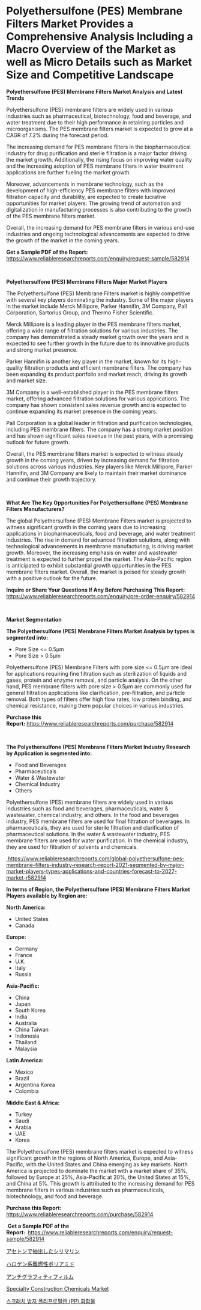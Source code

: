 <p><h1>Polyethersulfone (PES) Membrane Filters Market Provides a Comprehensive Analysis Including a Macro Overview of the Market as well as Micro Details such as Market Size and Competitive Landscape</h1></p><p><strong>Polyethersulfone (PES) Membrane Filters Market Analysis and Latest Trends</strong></p>
<p><p>Polyethersulfone (PES) membrane filters are widely used in various industries such as pharmaceutical, biotechnology, food and beverage, and water treatment due to their high performance in retaining particles and microorganisms. The PES membrane filters market is expected to grow at a CAGR of 7.2% during the forecast period.</p><p>The increasing demand for PES membrane filters in the biopharmaceutical industry for drug purification and sterile filtration is a major factor driving the market growth. Additionally, the rising focus on improving water quality and the increasing adoption of PES membrane filters in water treatment applications are further fueling the market growth.</p><p>Moreover, advancements in membrane technology, such as the development of high-efficiency PES membrane filters with improved filtration capacity and durability, are expected to create lucrative opportunities for market players. The growing trend of automation and digitalization in manufacturing processes is also contributing to the growth of the PES membrane filters market.</p><p>Overall, the increasing demand for PES membrane filters in various end-use industries and ongoing technological advancements are expected to drive the growth of the market in the coming years.</p></p>
<p><strong>Get a Sample PDF of the Report:&nbsp;</strong> <a href="https://www.reliableresearchreports.com/enquiry/request-sample/582914">https://www.reliableresearchreports.com/enquiry/request-sample/582914</a></p>
<p>&nbsp;</p>
<p><strong>Polyethersulfone (PES) Membrane Filters Major Market Players</strong></p>
<p><p>The Polyethersulfone (PES) Membrane Filters market is highly competitive with several key players dominating the industry. Some of the major players in the market include Merck Millipore, Parker Hannifin, 3M Company, Pall Corporation, Sartorius Group, and Thermo Fisher Scientific.</p><p>Merck Millipore is a leading player in the PES membrane filters market, offering a wide range of filtration solutions for various industries. The company has demonstrated a steady market growth over the years and is expected to see further growth in the future due to its innovative products and strong market presence.</p><p>Parker Hannifin is another key player in the market, known for its high-quality filtration products and efficient membrane filters. The company has been expanding its product portfolio and market reach, driving its growth and market size.</p><p>3M Company is a well-established player in the PES membrane filters market, offering advanced filtration solutions for various applications. The company has shown consistent sales revenue growth and is expected to continue expanding its market presence in the coming years.</p><p>Pall Corporation is a global leader in filtration and purification technologies, including PES membrane filters. The company has a strong market position and has shown significant sales revenue in the past years, with a promising outlook for future growth.</p><p>Overall, the PES membrane filters market is expected to witness steady growth in the coming years, driven by increasing demand for filtration solutions across various industries. Key players like Merck Millipore, Parker Hannifin, and 3M Company are likely to maintain their market dominance and continue their growth trajectory.</p></p>
<p>&nbsp;</p>
<p><strong>What Are The Key Opportunities For Polyethersulfone (PES) Membrane Filters Manufacturers?</strong></p>
<p><p>The global Polyethersulfone (PES) Membrane Filters market is projected to witness significant growth in the coming years due to increasing applications in biopharmaceuticals, food and beverage, and water treatment industries. The rise in demand for advanced filtration solutions, along with technological advancements in membrane manufacturing, is driving market growth. Moreover, the increasing emphasis on water and wastewater treatment is expected to further propel the market. The Asia-Pacific region is anticipated to exhibit substantial growth opportunities in the PES membrane filters market. Overall, the market is poised for steady growth with a positive outlook for the future.</p></p>
<p><strong>Inquire or Share Your Questions If Any Before Purchasing This Report:</strong> <a href="https://www.reliableresearchreports.com/enquiry/pre-order-enquiry/582914">https://www.reliableresearchreports.com/enquiry/pre-order-enquiry/582914</a></p>
<p>&nbsp;</p>
<p><strong>Market Segmentation</strong></p>
<p><strong>The Polyethersulfone (PES) Membrane Filters Market Analysis by types is segmented into:</strong></p>
<p><ul><li>Pore Size <= 0.5µm</li><li>Pore Size > 0.5µm</li></ul></p>
<p><p>Polyethersulfone (PES) Membrane Filters with pore size <= 0.5µm are ideal for applications requiring fine filtration such as sterilization of liquids and gases, protein and enzyme removal, and particle analysis. On the other hand, PES membrane filters with pore size > 0.5µm are commonly used for general filtration applications like clarification, pre-filtration, and particle removal. Both types of filters offer high flow rates, low protein binding, and chemical resistance, making them popular choices in various industries.</p></p>
<p><strong>Purchase this Report:&nbsp;</strong><a href="https://www.reliableresearchreports.com/purchase/582914">https://www.reliableresearchreports.com/purchase/582914</a></p>
<p>&nbsp;</p>
<p><strong>The Polyethersulfone (PES) Membrane Filters Market Industry Research by Application is segmented into:</strong></p>
<p><ul><li>Food and Beverages</li><li>Pharmaceuticals</li><li>Water & Wastewater</li><li>Chemical Industry</li><li>Others</li></ul></p>
<p><p>Polyethersulfone (PES) membrane filters are widely used in various industries such as food and beverages, pharmaceuticals, water & wastewater, chemical industry, and others. In the food and beverages industry, PES membrane filters are used for final filtration of beverages. In pharmaceuticals, they are used for sterile filtration and clarification of pharmaceutical solutions. In the water & wastewater industry, PES membrane filters are used for water purification. In the chemical industry, they are used for filtration of solvents and chemicals.</p></p>
<p><a href="https://www.reliableresearchreports.com/global-polyethersulfone-pes-membrane-filters-industry-research-report-2021-segmented-by-major-market-players-types-applications-and-countries-forecast-to-2027-market-r582914">&nbsp;https://www.reliableresearchreports.com/global-polyethersulfone-pes-membrane-filters-industry-research-report-2021-segmented-by-major-market-players-types-applications-and-countries-forecast-to-2027-market-r582914</a></p>
<p><strong>In terms of Region, the Polyethersulfone (PES) Membrane Filters Market Players available by Region are:</strong></p>
<p>
    <p> <strong> North America: </strong>
        <ul>
            <li>United States</li>
            <li>Canada</li>
        </ul>
        </p> 
    <p> <strong> Europe: </strong>
        <ul>
            <li>Germany</li>
            <li>France</li>
            <li>U.K.</li>
            <li>Italy</li>
            <li>Russia</li>
        </ul>
        </p> 
    <p> <strong> Asia-Pacific: </strong>
        <ul>
            <li>China</li>
            <li>Japan</li>
            <li>South Korea</li>
            <li>India</li>
            <li>Australia</li>
            <li>China Taiwan</li>
            <li>Indonesia</li>
            <li>Thailand</li>
            <li>Malaysia</li>
        </ul>
        </p> 
    <p> <strong> Latin America: </strong>
        <ul>
            <li>Mexico</li>
            <li>Brazil</li>
            <li>Argentina Korea</li>
            <li>Colombia</li>
        </ul>
        </p> 
    <p> <strong> Middle East & Africa: </strong>
        <ul>
            <li>Turkey</li>
            <li>Saudi</li>
            <li>Arabia</li>
            <li>UAE</li>
            <li>Korea</li>
        </ul>
    </p>
    </p>
<p><p>The Polyethersulfone (PES) membrane filters market is expected to witness significant growth in the regions of North America, Europe, and Asia-Pacific, with the United States and China emerging as key markets. North America is projected to dominate the market with a market share of 35%, followed by Europe at 25%, Asia-Pacific at 20%, the United States at 15%, and China at 5%. This growth is attributed to the increasing demand for PES membrane filters in various industries such as pharmaceuticals, biotechnology, and food and beverage.</p></p>
<p><strong>Purchase this Report: </strong><a href="https://www.reliableresearchreports.com/purchase/582914">https://www.reliableresearchreports.com/purchase/582914</a></p>
<p>&nbsp;<strong>Get a Sample PDF of the Report:&nbsp;&nbsp;</strong><a href="https://www.reliableresearchreports.com/enquiry/request-sample/582914">https://www.reliableresearchreports.com/enquiry/request-sample/582914</a></p>
<p><strong></strong></p>
<p><p><a href="https://github.com/DayanaRunolfsdottir/Market-Research-Report-List-1/blob/main/639986995460.md">アセトンで抽出したシリマリン</a></p><p><a href="https://github.com/ihabdkwlxs948/Market-Research-Report-List-2/blob/main/651202195461.md">ハロゲン系難燃性ポリアミド</a></p><p><a href="https://medium.com/@abdielkilback/%E3%82%A2%E3%83%B3%E3%83%81%E3%82%B0%E3%83%A9%E3%83%95%E3%82%A3%E3%83%86%E3%82%A3%E3%83%95%E3%82%A3%E3%83%AB%E3%83%A0%E5%B8%82%E5%A0%B4%E8%A6%8F%E6%A8%A1-%E5%B8%82%E5%A0%B4%E3%81%AE%E8%A6%8B%E9%80%9A%E3%81%97%E3%81%A8%E5%B8%82%E5%A0%B4%E4%BA%88%E6%B8%AC-2024%E5%B9%B4%E3%81%8B%E3%82%892031%E5%B9%B4%E3%81%BE%E3%81%A7-a7771a947e3c">アンチグラフィティフィルム</a></p><p><a href="https://github.com/mauripalmi/Market-Research-Report-List-3/blob/main/specialty-construction-chemicals-market.md">Specialty Construction Chemicals Market</a></p><p><a href="https://medium.com/@daveblock56/%EB%82%B4%EA%B5%AC%EC%84%B1%EC%9D%B4-%EB%9B%B0%EC%96%B4%EB%82%9C-%ED%8F%B4%EB%A6%AC%ED%94%84%EB%A1%9C%ED%95%84%EB%A0%8C-pp-%ED%99%94%ED%95%A9%EB%AC%BC-%EC%8B%9C%EC%9E%A5-%EC%8B%9C%EC%9E%A5-cagr-%EC%8B%9C%EC%9E%A5-%EB%8F%99%ED%96%A5-%EB%B0%8F-%EC%84%B1%EC%9E%A5-%EC%A0%84%EB%9E%B5%EC%97%90-%EB%8C%80%ED%95%9C-%ED%86%B5%EC%B0%B0%EB%A0%A5-b24800c2fe71">스크래치 방지 폴리프로필렌 (PP) 화합물</a></p></p>